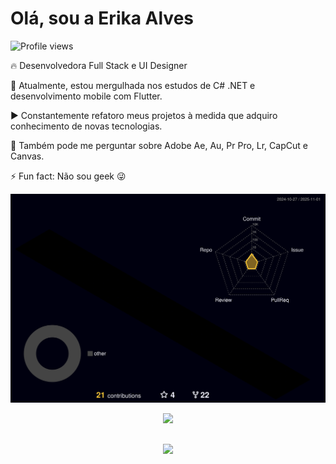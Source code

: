 # Olá, sou a Erika Alves

<p align="left"> <img src="https://komarev.com/ghpvc/?username=alvserika&color=orange" alt="Profile views" /> </p>

🔥 Desenvolvedora Full Stack e UI Designer

🔭 Atualmente, estou mergulhada nos estudos de C# .NET e desenvolvimento mobile com Flutter.

▶️ Constantemente refatoro meus projetos à medida que adquiro conhecimento de novas tecnologias.

💬 Também pode me perguntar sobre Adobe Ae, Au, Pr Pro, Lr, CapCut e Canvas.

⚡ Fun fact: Não sou geek 😜



  ![proifle-3d-contrib](https://github.com/erikabusiness/erikabusiness/blob/main/profile-3d-contrib/profile-night-rainbow.svg)
  



 
  <div align="center" >
<a href="https://skillicons.dev"   >
  <img src="https://skillicons.dev/icons?i=javascript,bootstrap,react,next,tailwind,sass,figma,flutter,net," />
</a>
  <br />

  </div>

 
##
   <div align="center" >
     <img src="https://github-profile-trophy.vercel.app/?username=erikabusiness&row=1&column=6&theme=dracula&margin-w=15&margin-h=15"/>
  </div>
  
 






 
  
  

  



